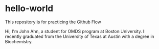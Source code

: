 # hello-world
This repository is for practicing the Github Flow

Hi, I'm John Ahn, a student for OMDS program at Boston University. I recently graduated from the University of Texas at Austin with a degree in Biochemistry.
